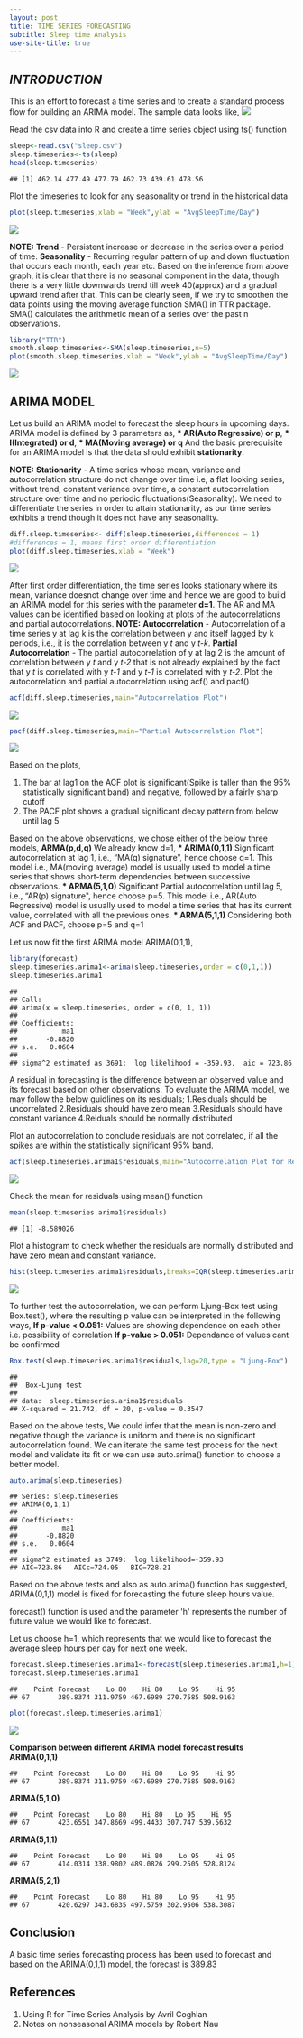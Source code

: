 ```yaml
---
layout: post
title: TIME SERIES FORECASTING
subtitle: Sleep time Analysis
use-site-title: true
---
```


*INTRODUCTION*
------------

This is an effort to forecast a time series and to create a standard process flow for building an ARIMA model. The sample data looks like,
![](/Plots/sl.png)

Read the csv data into R and create a time series object using ts() function

``` r
sleep<-read.csv("sleep.csv")
sleep.timeseries<-ts(sleep)
head(sleep.timeseries)
```

    ## [1] 462.14 477.49 477.79 462.73 439.61 478.56

Plot the timeseries to look for any seasonality or trend in the historical data

``` r
plot(sleep.timeseries,xlab = "Week",ylab = "AvgSleepTime/Day")
```

![](/Plots/plot-unnamed-chunk-4-1.png)

**NOTE:**
**Trend** - Persistent increase or decrease in the series over a period of time.
**Seasonality** - Recurring regular pattern of up and down fluctuation that occurs each month, each year etc.
Based on the inference from above graph, it is clear that there is no seasonal component in the data, though there is a very little downwards trend till week 40(approx) and a gradual upward trend after that. This can be clearly seen, if we try to smoothen the data points using the moving average function SMA() in TTR package. SMA() calculates the arithmetic mean of a series over the past n observations.

``` r
library("TTR")
smooth.sleep.timeseries<-SMA(sleep.timeseries,n=5)
plot(smooth.sleep.timeseries,xlab = "Week",ylab = "AvgSleepTime/Day")
```

![](/Plots/plot-unnamed-chunk-5-1.png)

ARIMA MODEL
-----------

Let us build an ARIMA model to forecast the sleep hours in upcoming days.
ARIMA model is defined by 3 parameters as,
**\* AR(Auto Regressive) or p**,
**\* I(Integrated) or d**,
**\* MA(Moving average) or q**
And the basic prerequisite for an ARIMA model is that the data should exhibit **stationarity**.

**NOTE:**
**Stationarity** - A time series whose mean, variance and autocorrelation structure do not change over time i.e, a flat looking series, without trend, constant variance over time, a constant autocorrelation structure over time and no periodic fluctuations(Seasonality).
We need to differentiate the series in order to attain stationarity, as our time series exhibits a trend though it does not have any seasonality.

``` r
diff.sleep.timeseries<- diff(sleep.timeseries,differences = 1)
#differences = 1, means first order differentiation
plot(diff.sleep.timeseries,xlab = "Week")
```

![](/Plots/plot-unnamed-chunk-6-1.png)

After first order differentiation, the time series looks stationary where its mean, variance doesnot change over time and hence we are good to build an ARIMA model for this series with the parameter **d=1**. The AR and MA values can be identified based on looking at plots of the autocorrelations and partial autocorrelations.
**NOTE:**
**Autocorrelation** - Autocorrelation of a time series y at lag k is the correlation between y and itself lagged by k periods, i.e., it is the correlation between y *t* and y *t-k*.
**Partial Autocorrelation** - The partial autocorrelation of y at lag 2 is the amount of correlation between y *t* and y *t-2* that is not already explained by the fact that y *t* is correlated with y *t-1* and y *t-1* is correlated with y *t-2*.
Plot the autocorrelation and partial autocorrelation using acf() and pacf()

``` r
acf(diff.sleep.timeseries,main="Autocorrelation Plot")
```

![](/Plots/plot-unnamed-chunk-7-1.png)

``` r
pacf(diff.sleep.timeseries,main="Partial Autocorrelation Plot")
```

![](/Plots/plot-unnamed-chunk-7-2.png)

Based on the plots,
1. The bar at lag1 on the ACF plot is significant(Spike is taller than the 95% statistically significant band) and negative, followed by a fairly sharp cutoff
2. The PACF plot shows a gradual significant decay pattern from below until lag 5

Based on the above observations, we chose either of the below three models,
**ARMA(p,d,q)**
We already know d=1,
**\* ARIMA(0,1,1)** Significant autocorrelation at lag 1, i.e., “MA(q) signature”, hence choose q=1. This model i.e., MA(moving average) model is usually used to model a time series that shows short-term dependencies between successive observations.
**\* ARMA(5,1,0)** Significant Partial autocorrelation until lag 5, i.e., “AR(p) signature", hence choose p=5. This model i.e., AR(Auto Regressive) model is usually used to model a time series that has its current value, correlated with all the previous ones.
**\* ARMA(5,1,1)** Considering both ACF and PACF, choose p=5 and q=1

Let us now fit the first ARIMA model ARIMA(0,1,1),

``` r
library(forecast)
sleep.timeseries.arima1<-arima(sleep.timeseries,order = c(0,1,1))
sleep.timeseries.arima1
```

    ## 
    ## Call:
    ## arima(x = sleep.timeseries, order = c(0, 1, 1))
    ## 
    ## Coefficients:
    ##           ma1
    ##       -0.8820
    ## s.e.   0.0604
    ## 
    ## sigma^2 estimated as 3691:  log likelihood = -359.93,  aic = 723.86

A residual in forecasting is the difference between an observed value and its forecast based on other observations. To evaluate the ARIMA model, we may follow the below guidlines on its residuals;
1.Residuals should be uncorrelated
2.Residuals should have zero mean
3.Residuals should have constant variance
4.Reiduals should be normally distributed

Plot an autocorrelation to conclude residuals are not correlated, if all the spikes are within the statistically significant 95% band.

``` r
acf(sleep.timeseries.arima1$residuals,main="Autocorrelation Plot for Residuals")
```

![](/Plots/plot-unnamed-chunk-9-1.png)

Check the mean for residuals using mean() function

``` r
mean(sleep.timeseries.arima1$residuals)
```

    ## [1] -8.589026

Plot a histogram to check whether the residuals are normally distributed and have zero mean and constant variance.

``` r
hist(sleep.timeseries.arima1$residuals,breaks=IQR(sleep.timeseries.arima1$residuals/4))
```

![](/Plots/plot-unnamed-chunk-11-1.png)

To further test the autocorrelation, we can perform Ljung-Box test using Box.test(), where the resulting p value can be interpreted in the following ways,
**If p-value &lt; 0.051:** Values are showing dependence on each other i.e. possibility of correlation
**If p-value &gt; 0.051:** Dependance of values cant be confirmed

``` r
Box.test(sleep.timeseries.arima1$residuals,lag=20,type = "Ljung-Box")
```

    ## 
    ##  Box-Ljung test
    ## 
    ## data:  sleep.timeseries.arima1$residuals
    ## X-squared = 21.742, df = 20, p-value = 0.3547

Based on the above tests, We could infer that the mean is non-zero and negative though the variance is uniform and there is no significant autocorrelation found.
We can iterate the same test process for the next model and validate its fit or we can use auto.arima() function to choose a better model.

``` r
auto.arima(sleep.timeseries)
```

    ## Series: sleep.timeseries 
    ## ARIMA(0,1,1) 
    ## 
    ## Coefficients:
    ##           ma1
    ##       -0.8820
    ## s.e.   0.0604
    ## 
    ## sigma^2 estimated as 3749:  log likelihood=-359.93
    ## AIC=723.86   AICc=724.05   BIC=728.21

Based on the above tests and also as auto.arima() function has suggested, ARIMA(0,1,1) model is fixed for forecasting the future sleep hours value.

forecast() function is used and the parameter 'h' represents the number of future value we would like to forecast.

Let us choose h=1, which represents that we would like to forecast the average sleep hours per day for next one week.

``` r
forecast.sleep.timeseries.arima1<-forecast(sleep.timeseries.arima1,h=1)
forecast.sleep.timeseries.arima1
```

    ##    Point Forecast    Lo 80    Hi 80    Lo 95    Hi 95
    ## 67       389.8374 311.9759 467.6989 270.7585 508.9163

``` r
plot(forecast.sleep.timeseries.arima1)
```

![](/Plots/plot-unnamed-chunk-15-1.png)

**Comparison between different ARIMA model forecast results**
**ARIMA(0,1,1)**

    ##    Point Forecast    Lo 80    Hi 80    Lo 95    Hi 95
    ## 67       389.8374 311.9759 467.6989 270.7585 508.9163

**ARIMA(5,1,0)**

    ##    Point Forecast    Lo 80    Hi 80   Lo 95    Hi 95
    ## 67       423.6551 347.8669 499.4433 307.747 539.5632

**ARIMA(5,1,1)**

    ##    Point Forecast    Lo 80    Hi 80    Lo 95    Hi 95
    ## 67       414.0314 338.9802 489.0826 299.2505 528.8124

**ARIMA(5,2,1)**

    ##    Point Forecast    Lo 80    Hi 80    Lo 95    Hi 95
    ## 67       420.6297 343.6835 497.5759 302.9506 538.3087

Conclusion
----------

A basic time series forecasting process has been used to forecast and based on the ARIMA(0,1,1) model, the forecast is 389.83

References
----------

1.  Using R for Time Series Analysis by Avril Coghlan
2.  Notes on nonseasonal ARIMA models by Robert Nau
